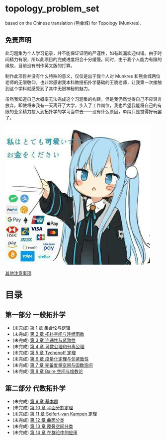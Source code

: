 # topology_problem_set
based on the Chinese translation (熊金城) for Topology (Munkres).



## 免责声明

此习题集为个人学习记录，并不能保证证明的严谨性，如有疏漏欢迎纠错。由于时间精力有限，所以此项目的完成进度将会十分缓慢。同时，由于我个人能力有限的缘故，目前没有制作英文版的打算。

制作此项目并没有什么特殊的意义，仅仅是出于我个人对 Munkres 和熊金城两位老师的无限敬仰。也非常感谢我本科教授拓扑学基础的王骁老师，让我第一次接触到这个学科就感受到了其中无限神秘的魅力。

虽然我知道自己大概率无法完成这个习题集的构建，但是我仍然觉得自己不应轻言放弃。即使将来我有一天离开了大学，步入了工作岗位，我也希望我能将自己的有限的业余精力投入到拓扑学的学习当中去——没有什么原因，单纯只是觉得好玩罢了。

![](./img/kane.jpg)

[其他注意事项](./doc/announcement.md).

# 目录

## 第一部分 一般拓扑学

- (未完成) [第 1 章 集合论与逻辑](./ch/01/README.md)
- (未完成) [第 2 章 拓扑空间与连续函数](./ch/02/README.md)
- (未完成) [第 3 章 连通性与紧致性](./ch/03/README.md)
- (未完成) [第 4 章 可数公理和分离公理](./ch/04/README.md)
- (未完成) [第 5 章 Tychonoff 定理](./ch/05/README.md)
- (未完成) [第 6 章 度量化定理与仿紧致性](./ch/06/README.md)
- (未完成) [第 7 章 完备度量空间与函数空间](./ch/07/README.md)
- (未完成) [第 8 章 Baire 空间与维数论](./ch/08/README.md)

## 第二部分 代数拓扑学

- (未完成) [第 9 章 基本群](./ch/09/README.md)
- (未完成) [第 10 章 平面分割定理](./ch/10/README.md)
- (未完成) [第 11 章 Seifert-van Kampen 定理](./ch/11/README.md)
- (未完成) [第 12 章 曲面分类](./ch/12/README.md)
- (未完成) [第 13 章 覆叠空间分类](./ch/13/README.md)
- (未完成) [第 14 章 在群论中的应用](./ch/14/README.md)


